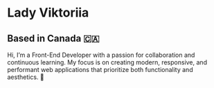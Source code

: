 <h1>Lady Viktoriia</h1>
<h2>Based in Canada 🇨🇦</h2>

<p>Hi, I’m a Front-End Developer with a passion for collaboration and continuous learning. My focus is on creating modern, responsive, and performant web applications that prioritize both functionality and aesthetics. 👋</p>
<!--

Hi, I’m Viktoriia, a Front-End Developer with a passion for collaboration and continuous learning. My focus is on creating modern, responsive, and performant web applications that prioritize both functionality and aesthetics. 👋


**vktrkpv/vktrkpv** is a ✨ _special_ ✨ repository because its `README.md` (this file) appears on your GitHub profile.

Here are some ideas to get you started:

- 🔭 I’m currently working on ...
- 🌱 I’m currently learning ...
- 👯 I’m looking to collaborate on ...
- 🤔 I’m looking for help with ...
- 💬 Ask me about ...
- 📫 How to reach me: ...
- 😄 Pronouns: ...
- ⚡ Fun fact: ...
-->
